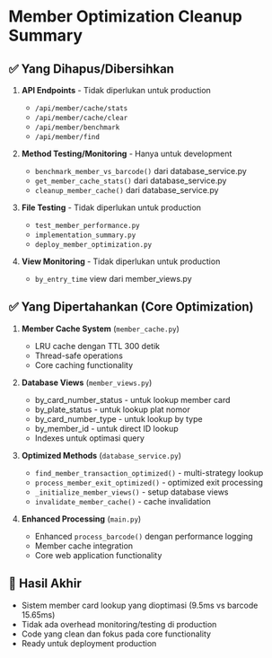 # Member Optimization Cleanup Summary

## ✅ Yang Dihapus/Dibersihkan
1. **API Endpoints** - Tidak diperlukan untuk production
   - `/api/member/cache/stats` 
   - `/api/member/cache/clear`
   - `/api/member/benchmark`
   - `/api/member/find`

2. **Method Testing/Monitoring** - Hanya untuk development
   - `benchmark_member_vs_barcode()` dari database_service.py
   - `get_member_cache_stats()` dari database_service.py 
   - `cleanup_member_cache()` dari database_service.py

3. **File Testing** - Tidak diperlukan untuk production
   - `test_member_performance.py`
   - `implementation_summary.py`
   - `deploy_member_optimization.py`

4. **View Monitoring** - Tidak diperlukan untuk production
   - `by_entry_time` view dari member_views.py

## ✅ Yang Dipertahankan (Core Optimization)
1. **Member Cache System** (`member_cache.py`)
   - LRU cache dengan TTL 300 detik
   - Thread-safe operations
   - Core caching functionality

2. **Database Views** (`member_views.py`)
   - by_card_number_status - untuk lookup member card
   - by_plate_status - untuk lookup plat nomor
   - by_card_number_type - untuk lookup by type
   - by_member_id - untuk direct ID lookup
   - Indexes untuk optimasi query

3. **Optimized Methods** (`database_service.py`)
   - `find_member_transaction_optimized()` - multi-strategy lookup
   - `process_member_exit_optimized()` - optimized exit processing
   - `_initialize_member_views()` - setup database views
   - `invalidate_member_cache()` - cache invalidation

4. **Enhanced Processing** (`main.py`)
   - Enhanced `process_barcode()` dengan performance logging
   - Member cache integration
   - Core web application functionality

## 🎯 Hasil Akhir
- Sistem member card lookup yang dioptimasi (9.5ms vs barcode 15.65ms)
- Tidak ada overhead monitoring/testing di production
- Code yang clean dan fokus pada core functionality
- Ready untuk deployment production
